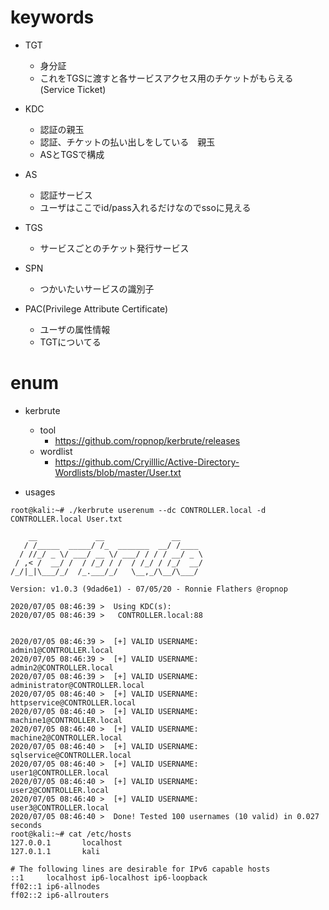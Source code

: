 # keywords
- TGT
	- 身分証
	- これをTGSに渡すと各サービスアクセス用のチケットがもらえる(Service Ticket)

- KDC
	- 認証の親玉
	- 認証、チケットの払い出しをしている　親玉
	- ASとTGSで構成
- AS
	- 認証サービス 
	- ユーザはここでid/pass入れるだけなのでssoに見える

- TGS
	- サービスごとのチケット発行サービス

- SPN
	- つかいたいサービスの識別子

- PAC(Privilege Attribute Certificate)
	- ユーザの属性情報
	- TGTについてる


# enum
- kerbrute
	- tool
		- https://github.com/ropnop/kerbrute/releases
	- wordlist
		- https://github.com/Cryilllic/Active-Directory-Wordlists/blob/master/User.txt



- usages
```
root@kali:~# ./kerbrute userenum --dc CONTROLLER.local -d CONTROLLER.local User.txt

    __             __               __
   / /_____  _____/ /_  _______  __/ /____
  / //_/ _ \/ ___/ __ \/ ___/ / / / __/ _ \
 / ,< /  __/ /  / /_/ / /  / /_/ / /_/  __/
/_/|_|\___/_/  /_.___/_/   \__,_/\__/\___/                                      

Version: v1.0.3 (9dad6e1) - 07/05/20 - Ronnie Flathers @ropnop

2020/07/05 08:46:39 >  Using KDC(s):
2020/07/05 08:46:39 >   CONTROLLER.local:88


2020/07/05 08:46:39 >  [+] VALID USERNAME:       admin1@CONTROLLER.local
2020/07/05 08:46:39 >  [+] VALID USERNAME:       admin2@CONTROLLER.local
2020/07/05 08:46:39 >  [+] VALID USERNAME:       administrator@CONTROLLER.local
2020/07/05 08:46:40 >  [+] VALID USERNAME:       httpservice@CONTROLLER.local
2020/07/05 08:46:40 >  [+] VALID USERNAME:       machine1@CONTROLLER.local
2020/07/05 08:46:40 >  [+] VALID USERNAME:       machine2@CONTROLLER.local
2020/07/05 08:46:40 >  [+] VALID USERNAME:       sqlservice@CONTROLLER.local
2020/07/05 08:46:40 >  [+] VALID USERNAME:       user1@CONTROLLER.local
2020/07/05 08:46:40 >  [+] VALID USERNAME:       user2@CONTROLLER.local
2020/07/05 08:46:40 >  [+] VALID USERNAME:       user3@CONTROLLER.local
2020/07/05 08:46:40 >  Done! Tested 100 usernames (10 valid) in 0.027 seconds
root@kali:~# cat /etc/hosts
127.0.0.1       localhost
127.0.1.1       kali

# The following lines are desirable for IPv6 capable hosts
::1     localhost ip6-localhost ip6-loopback
ff02::1 ip6-allnodes
ff02::2 ip6-allrouters
```
